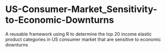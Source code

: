 # US-Consumer-Market_Sensitivity-to-Economic-Downturns
A reusable framework using R to determine the top 20 income elastic product categories in US consumer market that are sensitive to economic downturns
